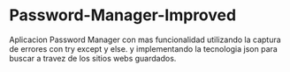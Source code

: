 # Password-Manager-Improved

Aplicacion Password Manager con mas funcionalidad utilizando la captura de errores con try except y else. y implementando la tecnologia json para buscar a travez de los sitios webs guardados.
